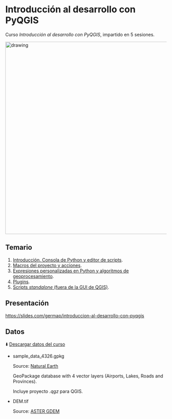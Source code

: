 # Introducción al desarrollo con PyQGIS

Curso *Introducción al desarrollo con PyQGIS*, impartido en 5 sesiones.

[<img src="https://imgur.com/LSV4MUO.png" alt="drawing" width="600"/>](https://slides.com/germap/introduccion-al-desarrollo-con-pyqgis)

## Temario

1. [Introducción. Consola de Python y editor de scripts](https://github.com/qgisco/curso-introduccion-pyqgis/tree/master/1era_Sesi%C3%B3n_Intro_Consola_Python_y_Editor_Scripts).
2. [Macros del proyecto y acciones](https://github.com/qgisco/curso-introduccion-pyqgis/tree/master/2da_Sesi%C3%B3n_Macros_y_Acciones).
3. [Expresiones personalizadas en Python y algoritmos de geoprocesamiento](https://github.com/qgisco/curso-introduccion-pyqgis/tree/master/3ra_Sesi%C3%B3n_Expresiones_personalizadas_y_Algoritmos_Geoprocesamiento).
4. [Plugins](https://github.com/qgisco/curso-introduccion-pyqgis/tree/master/4ta_Sesi%C3%B3n_Plugins).
5. [Scripts *standalone* (fuera de la GUI de QGIS)](https://github.com/qgisco/curso-introduccion-pyqgis/tree/master/5ta_Sesi%C3%B3n_Scripts_Standalone).

## Presentación
https://slides.com/germap/introduccion-al-desarrollo-con-pyqgis

## Datos

:arrow_down: [Descargar datos del curso](https://github.com/qgisco/curso-introduccion-pyqgis/raw/master/geodata/geodata.zip)

 + sample_data_4326.gpkg 

   Source: [Natural Earth](http://www.naturalearthdata.com/downloads/) 

   GeoPackage database with 4 vector layers (Airports, Lakes, Roads and Provinces).

   Incluye proyecto *.qgz* para QGIS.

 + DEM.tif

   Source: [ASTER GDEM](https://asterweb.jpl.nasa.gov/)

